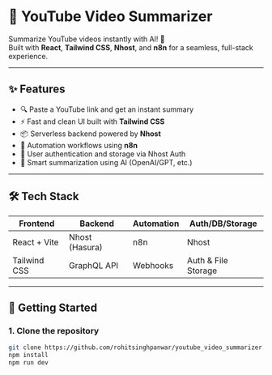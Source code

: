 # 🎥 YouTube Video Summarizer

Summarize YouTube videos instantly with AI! 🚀  
Built with **React**, **Tailwind CSS**, **Nhost**, and **n8n** for a seamless, full-stack experience.


---

## ✨ Features

- 🔍 Paste a YouTube link and get an instant summary
- ⚡ Fast and clean UI built with **Tailwind CSS**
- 📦 Serverless backend powered by **Nhost**
- 🤖 Automation workflows using **n8n**
- 🔐 User authentication and storage via Nhost Auth
- 🧠 Smart summarization using AI (OpenAI/GPT, etc.)

---

## 🛠️ Tech Stack

| Frontend       | Backend       | Automation | Auth/DB/Storage |
|----------------|---------------|------------|------------------|
| React + Vite   | Nhost (Hasura) | n8n        | Nhost            |
| Tailwind CSS   | GraphQL API    | Webhooks   | Auth & File Storage |

---


## 🚀 Getting Started

### 1. Clone the repository
```bash
git clone https://github.com/rohitsinghpanwar/youtube_video_summarizer.git
npm install
npm run dev
```
